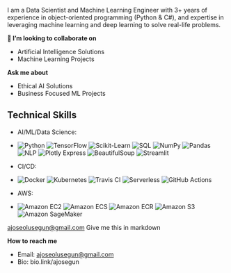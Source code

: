 I am a Data Scientist and Machine Learning Engineer with 3+ years of experience in object-oriented programming (Python & C#), and expertise in leveraging machine learning and deep learning to solve real-life problems.  


**👯 I’m looking to collaborate on**
- Artificial Intelligence Solutions
- Machine Learning Projects

**Ask me about**
- Ethical AI Solutions
- Business Focused ML Projects

## Technical Skills

- AI/ML/Data Science: 
- ![Python](https://img.shields.io/badge/-Python-black?style=for-the-badge&logo=python&logoWidth=60) ![TensorFlow](https://img.shields.io/badge/-TensorFlow-orange?style=for-the-badge&logo=tensorflow&logoWidth=60) ![Scikit-Learn](https://img.shields.io/badge/-Scikit--Learn-green?style=plastic&logo=scikit-learn&logoWidth=40) ![SQL](https://img.shields.io/badge/-SQL-blue?style=plastic&logo=postgresql&logoWidth=40) ![NumPy](https://img.shields.io/badge/-NumPy-blue?style=plastic&logo=numpy&logoWidth=40) ![Pandas](https://img.shields.io/badge/-Pandas-blueviolet?style=plastic&logo=pandas&logoWidth=40) ![NLP](https://img.shields.io/badge/-NLP-yellow?style=plastic&logo=natural-language-processing&logoWidth=40) ![Plotly Express](https://img.shields.io/badge/-Plotly%20Express-blue?style=plastic&logo=plotly&logoWidth=40) ![BeautifulSoup](https://img.shields.io/badge/-BeautifulSoup-orange?style=plastic&logo=beautifulsoup&logoWidth=40) ![Streamlit](https://img.shields.io/badge/-Streamlit-blue?style=plastic&logo=streamlit&logoWidth=40)

- CI/CD: 
- ![Docker](https://img.shields.io/badge/-Docker-blue?style=for-the-badge&logo=docker&logoWidth=80) ![Kubernetes](https://img.shields.io/badge/-Kubernetes-blue?style=plastic&logo=kubernetes&logoWidth=40) ![Travis CI](https://img.shields.io/badge/-Travis%20CI-blue?style=plastic&logo=travis-ci&logoWidth=40) ![Serverless](https://img.shields.io/badge/-Serverless-black?style=plastic&logo=serverless&logoWidth=40) ![GitHub Actions](https://img.shields.io/badge/-GitHub%20Actions-black?style=plastic&logo=github-actions&logoWidth=40)

- AWS: 
- ![Amazon EC2](https://img.shields.io/badge/-EC2-orange?style=?style=for-the-badge&logo=amazon-ec2&logoWidth=100) ![Amazon ECS](https://img.shields.io/badge/-ECS-orange?style=plastic&logo=amazon-ecs&logoWidth=40) ![Amazon ECR](https://img.shields.io/badge/-ECR-orange?style=plastic&logo=amazon-ecr&logoWidth=40) ![Amazon S3](https://img.shields.io/badge/-S3-orange?style=plastic&logo=amazon-s3&logoWidth=40) ![Amazon SageMaker](https://img.shields.io/badge/-SageMaker-orange?style=plastic&logo=amazon-aws&logoWidth=40)




ajoseolusegun@gmail.com
Give me this in markdown

**How to reach me**
- Email: ajoseolusegun@gmail.com
- Bio: bio.link/ajosegun


<!---
ajosegun/ajosegun is a ✨ special ✨ repository because its `README.md` (this file) appears on your GitHub profile.
You can click the Preview link to take a look at your changes.
--->

